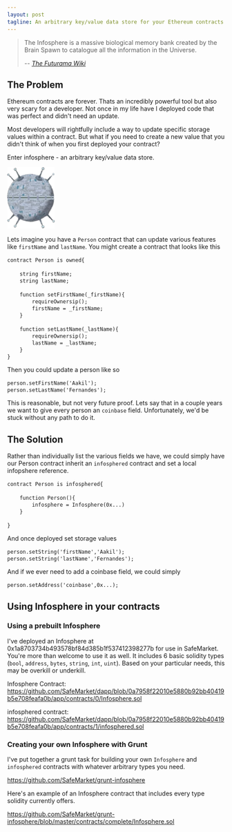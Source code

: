 ```yaml
---
layout: post
tagline: An arbitrary key/value data store for your Ethereum contracts
---
```


> The Infosphere is a massive biological memory bank created by the Brain Spawn to catalogue all the information in the Universe.
>
> -- <cite>[The Futurama Wiki](http://theinfosphere.org/Infosphere)</cite>

## The Problem

Ethereum contracts are forever. Thats an incredibly powerful tool but also very scary for a developer. Not once in my life have I deployed code that was perfect and didn't need an update.

Most developers will rightfully include a way to update specific storage values within a contract. But what if you need to create a new value that you didn't think of when you first deployed your contract?

Enter infosphere - an arbitrary key/value data store. 

![Infosphere](/assets/images/infosphere.png)

Lets imagine you have a `Person` contract that can update various features like `firstName` and `lastName`. You might create a contract that looks like this

    contract Person is owned{
       
    	string firstName;
    	string lastName;

	    function setFirstName(_firstName){
	    	requireOwnersip();
	    	firstName = _firstName;
    	}

    	function setLastName(_lastName){
    		requireOwnersip();
	    	lastName = _lastName;
    	}
    }

Then you could update a person like so

	person.setFirstName('Aakil');
	person.setLastName('Fernandes');

This is reasonable, but not very future proof. Lets say that in a couple years we want to give every person an `coinbase` field. Unfortunately, we'd be stuck without any path to do it.

## The Solution

Rather than individually list the various fields we have, we could simply have our Person contract inherit an `infosphered` contract and set a local infopshere reference.

    contract Person is infosphered{
    	    
    	function Person(){
    		infosphere = Infosphere(0x...)
    	}

    }

And once deployed set storage values

    person.setString('firstName','Aakil');
    person.setString('lastName','Fernandes');

And if we ever need to add a coinbase field, we could simply

    person.setAddress('coinbase',0x...);

## Using Infosphere in your contracts

### Using a prebuilt Infosphere

I've deployed an Infosphere at 0x1a8703734b493578bf84d385b1f537412398277b for use in SafeMarket. You're more than welcome to use it as well. It  includes 6 basic solidity types (`bool`, `address`, `bytes`, `string`, `int`, `uint`). Based on your particular needs, this may be overkill or underkill.

Infosphere Contract:
https://github.com/SafeMarket/dapp/blob/0a7958f22010e5880b92bb40419b5e708feafa0b/app/contracts/0/Infosphere.sol

infosphered contract:
https://github.com/SafeMarket/dapp/blob/0a7958f22010e5880b92bb40419b5e708feafa0b/app/contracts/1/infosphered.sol

### Creating your own Infosphere with Grunt

I've put together a grunt task for building your own `Infosphere` and `infosphered` contracts with whatever arbitrary types you need.

https://github.com/SafeMarket/grunt-infosphere

Here's an example of an Infosphere contract that includes every type solidity currently offers.

https://github.com/SafeMarket/grunt-infosphere/blob/master/contracts/complete/Infosphere.sol

